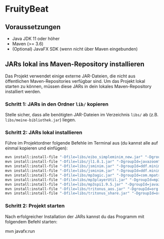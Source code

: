 # FruityBeat

## Voraussetzungen

- Java JDK 11 oder höher
- Maven (>= 3.6)
- (Optional) JavaFX SDK (wenn nicht über Maven eingebunden)

## JARs lokal ins Maven-Repository installieren

Das Projekt verwendet einige externe JAR-Dateien, die nicht aus öffentlichen Maven-Repositories verfügbar sind. 
Um das Projekt lokal starten zu können, müssen diese JARs in dein lokales Maven-Repository installiert werden.

### Schritt 1: JARs in den Ordner `lib/` kopieren

Stelle sicher, dass alle benötigten JAR-Dateien im Verzeichnis `libs/` ab (z.B. `libs/meine-bibliothek.jar`) liegen.

### Schritt 2: JARs lokal installieren

Führe im Projektordner folgende Befehle im Terminal aus (du kannst alle auf einmal kopieren und einfügen):

```bash
mvn install:install-file "-Dfile=libs/eibo_simpleminim_new.jar" "-DgroupId=de.hsrm.mi.eibo" "-DartifactId=simpleminim" "-Dversion=1.0" "-Dpackaging=jar"
mvn install:install-file "-Dfile=libs/jl1.0.1.jar" "-DgroupId=javazoom" "-DartifactId=jl" "-Dversion=1.0.1" "-Dpackaging=jar"
mvn install:install-file "-Dfile=libs/jsminim.jar" "-DgroupId=ddf.minim" "-DartifactId=jsminim" "-Dversion=2.2.2" "-Dpackaging=jar"
mvn install:install-file "-Dfile=libs/jsminim.jar" "-DgroupId=ddf.minim" "-DartifactId=jsminim" "-Dversion=2.2.2" "-Dpackaging=jar"
mvn install:install-file "-Dfile=libs/mp3agic.jar" "-DgroupId=com.mpatric" "-DartifactId=mp3agic" "-Dversion=0.9.1" "-Dpackaging=jar"
mvn install:install-file "-Dfile=libs/mp3playerUtil.jar" "-DgroupId=mp3player" "-DartifactId=mp3player-util" "-Dversion=1.0" "-Dpackaging=jar"
mvn install:install-file "-Dfile=libs/mp3spi1.9.5.jar" "-DgroupId=javazoom" "-DartifactId=mp3spi" "-Dversion=1.9.5" "-Dpackaging=jar"
mvn install:install-file "-Dfile=libs/tritonus_aos.jar" "-DgroupId=org.tritonus" "-DartifactId=tritonus-aos" "-Dversion=0.3.7" "-Dpackaging=jar"
mvn install:install-file "-Dfile=libs/tritonus_share.jar" "-DgroupId=org.tritonus" "-DartifactId=tritonus-share" "-Dversion=0.3.7" "-Dpackaging=jar"
```

### Schritt 2: Projekt starten

Nach erfolgreicher Installation der JARs kannst du das Programm mit folgendem Befehl starten:

mvn javafx:run
